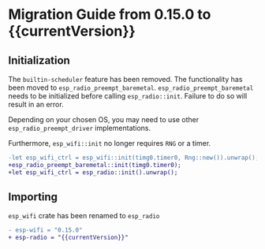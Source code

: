 # Migration Guide from 0.15.0 to {{currentVersion}}

## Initialization

The `builtin-scheduler` feature has been removed. The functionality has been moved to `esp_radio_preempt_baremetal`.
`esp_radio_preempt_baremetal` needs to be initialized before calling `esp_radio::init`. Failure to do so will result in an error.

Depending on your chosen OS, you may need to use other `esp_radio_preempt_driver` implementations.

Furthermore, `esp_wifi::init` no longer requires `RNG` or a timer.

```diff
-let esp_wifi_ctrl = esp_wifi::init(timg0.timer0, Rng::new()).unwrap();
+esp_radio_preempt_baremetal::init(timg0.timer0);
+let esp_wifi_ctrl = esp_radio::init().unwrap();
```

## Importing

`esp_wifi` crate has been renamed to `esp_radio`

```diff 
- esp-wifi = "0.15.0"
+ esp-radio = "{{currentVersion}}"
``` 
